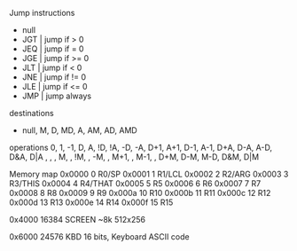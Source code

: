 Jump instructions<br>
* null
* JGT | jump if  > 0        
* JEQ | jump if  = 0
* JGE | jump if >= 0
* JLT | jump if  < 0
* JNE | jump if != 0
* JLE | jump if <= 0
* JMP | jump always

destinations<br>
* null, M, D, MD, A, AM, AD, AMD

operations
0, 1, -1, D, A, !D, !A, -D, -A, D+1, A+1, D-1, A-1, D+A, D-A, A-D, D&A, D|A
 ,  ,   , M,  , !M,   , -M,   , M+1,    , M-1,    , D+M, D-M, M-D, D&M, D|M

Memory map
0x0000  0   R0/SP
0x0001  1   R1/LCL
0x0002  2   R2/ARG
0x0003  3   R3/THIS
0x0004  4   R4/THAT
0x0005  5   R5
0x0006  6   R6
0x0007  7   R7
0x0008  8   R8
0x0009  9   R9
0x000a  10  R10
0x000b  11  R11
0x000c  12  R12
0x000d  13  R13
0x000e  14  R14
0x000f  15  R15

0x4000  16384  SCREEN ~8k 512x256

0x6000  24576  KBD  16 bits, Keyboard ASCII code
